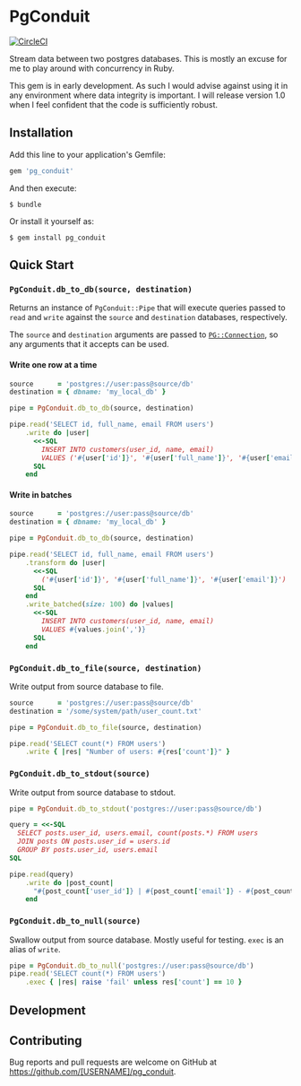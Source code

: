 # PgConduit

[![CircleCI](https://img.shields.io/circleci/project/github/jamesBrennan/pg_conduit.svg?style=svg)](https://circleci.com/gh/jamesBrennan/pg_conduit)

Stream data between two postgres databases. This is mostly an excuse for me to
play around with concurrency in Ruby. 

This gem is in early development. As such I would advise against using it in any 
environment where data integrity is important. I will release version 1.0 when 
I feel confident that the code is sufficiently robust.

## Installation

Add this line to your application's Gemfile:

```ruby
gem 'pg_conduit'
```

And then execute:

    $ bundle

Or install it yourself as:

    $ gem install pg_conduit

## Quick Start

### `PgConduit.db_to_db(source, destination)`

Returns an instance of `PgConduit::Pipe` that will execute queries passed to
`read` and `write` against the `source` and `destination` databases, 
respectively.

The `source` and `destination` arguments are passed to 
[`PG::Connection`](https://www.rubydoc.info/gems/pg/PG/Connection), so any 
arguments that it accepts can be used.

#### Write one row at a time
    
```ruby
source      = 'postgres://user:pass@source/db'
destination = { dbname: 'my_local_db' }

pipe = PgConduit.db_to_db(source, destination)

pipe.read('SELECT id, full_name, email FROM users')
    .write do |user|
      <<-SQL
        INSERT INTO customers(user_id, name, email)
        VALUES ('#{user['id']}', '#{user['full_name']}', '#{user['email']}')
      SQL
    end 
```

#### Write in batches

```ruby
source      = 'postgres://user:pass@source/db'
destination = { dbname: 'my_local_db' }

pipe = PgConduit.db_to_db(source, destination)

pipe.read('SELECT id, full_name, email FROM users')
    .transform do |user| 
      <<-SQL
        ('#{user['id']}', '#{user['full_name']}', '#{user['email']}')
      SQL
    end
    .write_batched(size: 100) do |values|
      <<-SQL
        INSERT INTO customers(user_id, name, email)
        VALUES #{values.join(',')}
      SQL
    end 
```

### `PgConduit.db_to_file(source, destination)`

Write output from source database to file.

```ruby
source      = 'postgres://user:pass@source/db'
destination = '/some/system/path/user_count.txt'

pipe = PgConduit.db_to_file(source, destination)

pipe.read('SELECT count(*) FROM users')
    .write { |res| "Number of users: #{res['count']}" }
```

### `PgConduit.db_to_stdout(source)`

Write output from source database to stdout.

```ruby
pipe = PgConduit.db_to_stdout('postgres://user:pass@source/db')

query = <<-SQL
  SELECT posts.user_id, users.email, count(posts.*) FROM users
  JOIN posts ON posts.user_id = users.id
  GROUP BY posts.user_id, users.email
SQL

pipe.read(query)
    .write do |post_count| 
      "#{post_count['user_id']} | #{post_count['email']} - #{post_count['count']}"
    end
```
        
### `PgConduit.db_to_null(source)`

Swallow output from source database. Mostly useful for testing. `exec` is an
alias of `write`.

```ruby
pipe = PgConduit.db_to_null('postgres://user:pass@source/db')
pipe.read('SELECT count(*) FROM users')
    .exec { |res| raise 'fail' unless res['count'] == 10 }
```

## Development

## Contributing

Bug reports and pull requests are welcome on GitHub at https://github.com/[USERNAME]/pg_conduit.
